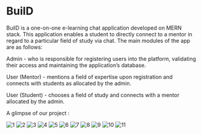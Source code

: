 # BuilD
BuilD is a one-on-one e-learning chat application developed on MERN stack. This application enables a student to directly connect to a mentor in regard to a particular field of study via chat. The main modules of the app are as follows:

Admin - who is responsible for registering users into the platform, validating their access and maintaining the application’s database.

User (Mentor) - mentions a field of expertise upon registration and connects with students as allocated by the admin.

User (Student) - chooses a field of study and connects with a mentor allocated by the admin.

A glimpse of our project :

![1](https://user-images.githubusercontent.com/81342077/207591271-ac44eb42-f733-4b08-9258-cbb7ad93f8dd.png)
![2](https://user-images.githubusercontent.com/81342077/207591309-ba7e22af-9034-4d1e-b710-dee8bcef45ef.png)
![3](https://user-images.githubusercontent.com/81342077/207591338-08a42231-a4c3-4bbd-9833-4a53a6bdff19.png)
![4](https://user-images.githubusercontent.com/81342077/207591359-878e7084-1190-4d5b-bbfb-0c40940ae8f6.png)
![5](https://user-images.githubusercontent.com/81342077/207591380-f20c3e9f-5eb3-49ac-93e6-48e1aef775be.png)
![6](https://user-images.githubusercontent.com/81342077/207591412-35515302-ebaf-4b8f-b9e5-27d264fb83ed.png)
![7](https://user-images.githubusercontent.com/81342077/207591428-d4c66708-2fea-4903-be40-e2548df27ec5.png)
![8](https://user-images.githubusercontent.com/81342077/207591458-c4fbcefe-4305-49b8-80f4-cf0487ada675.png)
![9](https://user-images.githubusercontent.com/81342077/207591479-ea892c59-d600-45ec-bc73-a3dac974ac2a.png)
![10](https://user-images.githubusercontent.com/81342077/207591493-34c8f427-6bd0-4436-b639-fdb81e97f15b.png)
![11](https://user-images.githubusercontent.com/81342077/207591512-462d5fdf-d762-469c-b097-8049385411ab.png)

